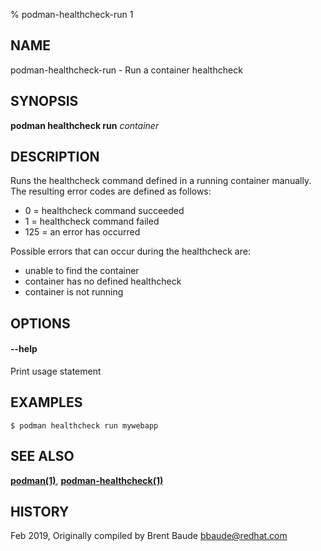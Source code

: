 % podman-healthcheck-run 1

## NAME

podman\-healthcheck\-run - Run a container healthcheck

## SYNOPSIS

**podman healthcheck run** _container_

## DESCRIPTION

Runs the healthcheck command defined in a running container manually. The resulting error codes are defined
as follows:

- 0 = healthcheck command succeeded
- 1 = healthcheck command failed
- 125 = an error has occurred

Possible errors that can occur during the healthcheck are:

- unable to find the container
- container has no defined healthcheck
- container is not running

## OPTIONS

#### **--help**

Print usage statement

## EXAMPLES

```
$ podman healthcheck run mywebapp
```

## SEE ALSO

**[podman(1)](commands/podman.md)**, **[podman-healthcheck(1)](commands/podman-healthcheck/podman-healthcheck.md)**

## HISTORY

Feb 2019, Originally compiled by Brent Baude <bbaude@redhat.com>
